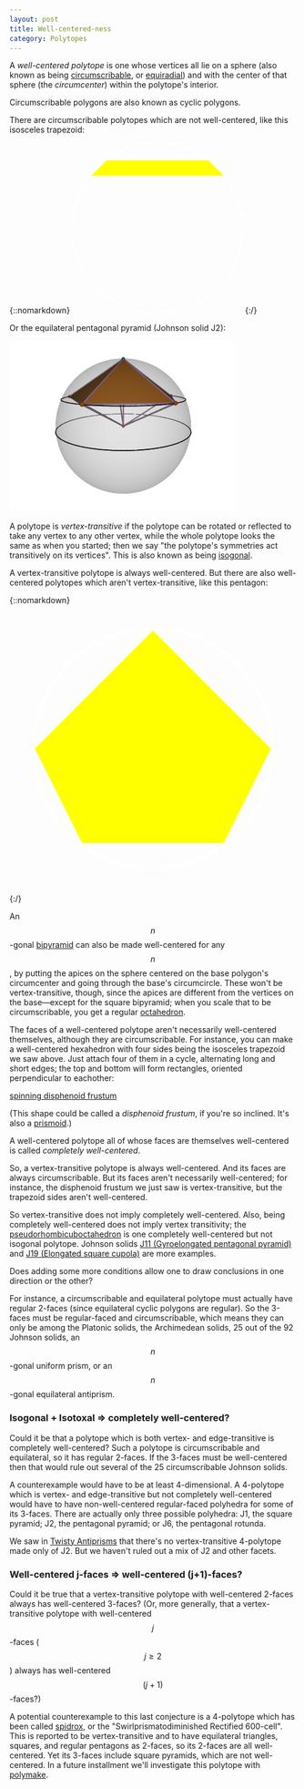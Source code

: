 ```yaml
---
layout: post
title: Well-centered-ness
category: Polytopes
---
```


A _well-centered polytope_ is one whose vertices all lie on a sphere (also known as being [circumscribable](https://en.m.wikipedia.org/wiki/Circumscribed_sphere), or [equiradial](http://www.numericana.com/answer/polyhedra.htm#equi)) and with the center of that sphere (the _circumcenter_) within the polytope's interior.

Circumscribable polygons are also known as cyclic polygons.

There are circumscribable polytopes which are not well-centered, like this isosceles trapezoid:

{::nomarkdown}
<svg viewBox="-50 -50 100 100" version="1.1" xmlns="http://www.w3.org/2000/svg" height=300px width=300px>
<circle r="50" fill="none" stroke="white" stroke-width="1"/>
<polygon points="30,-40 -30,-40 -40,-30 40,-30" fill="yellow" stroke="white" />
</svg>
{:/}

Or the equilateral pentagonal pyramid (Johnson solid J2):

![pentagonal pyramid in its circumsphere](/images/J2.png)

A polytope is _vertex-transitive_ if the polytope can be rotated or reflected to take any vertex to any other vertex, while the whole polytope looks the same as when you started; then we say "the polytope's symmetries act transitively on its vertices". This is also known as being [isogonal](https://en.wikipedia.org/wiki/Isogonal_figure).

A vertex-transitive polytope is always well-centered.
But there are also well-centered polytopes which aren't vertex-transitive,
like this pentagon:

{::nomarkdown}
<svg viewBox="-60 -60 120 120" version="1.1" xmlns="http://www.w3.org/2000/svg">
<circle r="50" fill="none" stroke="white" stroke-width="1"/>
<polygon points="30,40 -30,40 -50,0 0,-50 50,0" fill="yellow" stroke="white" />
</svg>
{:/}

An $$n$$-gonal [bipyramid](https://en.wikipedia.org/wiki/Bipyramid) can also be made
well-centered for any $$n$$, by putting the apices on the sphere centered on the
base polygon's circumcenter and going through the base's circumcircle.
These won't be vertex-transitive, though, since the apices are different from the vertices on the base—except
for the square bipyramid; when you scale that to be circumscribable, you get a regular [octahedron](https://en.wikipedia.org/wiki/Octahedron).

The faces of a well-centered polytope aren't necessarily well-centered themselves,
although they are circumscribable.
For instance, you can make a well-centered hexahedron with four sides
being the isosceles trapezoid we saw above.
Just attach four of them in a cycle, alternating long and short edges;
the top and bottom will form rectangles, oriented perpendicular to eachother:

[spinning disphenoid frustum](/images/isotrapfrust.gif)

(This shape could be called a _disphenoid frustum_, if you're so inclined. It's also
a [prismoid](http://mathworld.wolfram.com/Prismoid.html).)

A well-centered polytope all of whose faces are themselves well-centered
is called _completely well-centered_.

So, a vertex-transitive polytope is always well-centered.
And its faces are always circumscribable.
But its faces aren't necessarily well-centered; for instance,
the disphenoid frustum we just saw is vertex-transitive,
but the trapezoid sides aren't well-centered.

So vertex-transitive does not imply completely well-centered.
Also, being completely well-centered does not imply vertex transitivity;
the [pseudorhombicuboctahedron](https://en.wikipedia.org/wiki/Pseudorhombicuboctahedron)
is one completely well-centered but not isogonal polytope.
Johnson solids [J11 (Gyroelongated pentagonal pyramid)](https://en.wikipedia.org/wiki/Gyroelongated_pentagonal_pyramid) and [J19 (Elongated square cupola)](https://en.wikipedia.org/wiki/Elongated_square_cupola) are more examples.

Does adding some more conditions allow one to draw conclusions in one direction or the other?

For instance, a circumscribable and equilateral polytope
must actually have regular 2-faces (since equilateral cyclic polygons are regular).
So the 3-faces must be regular-faced and circumscribable,
which means they can only be among the Platonic solids, the Archimedean solids, 25 out of the 92 Johnson solids,
an $$n$$-gonal uniform prism, or an $$n$$-gonal equilateral antiprism.

### Isogonal + Isotoxal => completely well-centered?

Could it be that a polytope which is both vertex- and edge-transitive
is completely well-centered?
Such a polytope is circumscribable and equilateral,
so it has regular 2-faces. If the 3-faces must be well-centered then that would rule out 
several of the 25 circumscribable Johnson solids.

A counterexample would have to be at least 4-dimensional.
A 4-polytope which is vertex- and edge-transitive
but not completely well-centered
would have to have non-well-centered regular-faced polyhedra
for some of its 3-faces.
There are actually only three possible polyhedra:
J1, the square pyramid; J2, the pentagonal pyramid; or J6, the pentagonal rotunda.

We saw in [Twisty Antiprisms](/Twisty-Antiprisms/) that there's no vertex-transitive
4-polytope made only of J2. But we haven't ruled out a mix of J2 and other facets.

### Well-centered j-faces => well-centered (j+1)-faces?

Could it be true that a vertex-transitive polytope
with well-centered 2-faces always has well-centered 3-faces?
(Or, more generally, that a vertex-transitive polytope with well-centered
$$j$$-faces ($$j \geq 2$$) always has well-centered $$(j+1)$$-faces?)

A potential counterexample to this last conjecture is a 4-polytope
which has been called [spidrox](http://eusebeia.dyndns.org/4d/spidrox), or the "Swirlprismatodiminished Rectified 600-cell".
This is reported to be vertex-transitive and to
have equilateral triangles, squares, and regular pentagons as 2-faces,
so its 2-faces are all well-centered.
Yet its 3-faces include square pyramids, which are not well-centered.
In a future installment we'll investigate this polytope with [polymake](https://polymake.org/).

